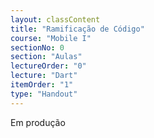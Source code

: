 ```yaml
---
layout: classContent
title: "Ramificação de Código"
course: "Mobile I"
sectionNo: 0
section: "Aulas"
lectureOrder: "0"
lecture: "Dart"
itemOrder: "1"
type: "Handout"
---
```


Em produção
